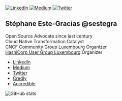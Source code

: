 [![LinkedIn](https://img.shields.io/badge/linkedin-%230077B5.svg?style=for-the-badge&logo=linkedin&logoColor=white)](https://linkedin.com/in/sestegra)
[![Medium](https://img.shields.io/badge/Medium-12100E?style=for-the-badge&logo=medium&logoColor=white)](https://medium.com/@sestegra)
[![Twitter](https://img.shields.io/badge/Twitter-%231DA1F2.svg?style=for-the-badge&logo=Twitter&logoColor=white)](https://twitter.com/@sestegra)

## Stéphane Este-Gracias @sestegra
Open Source Advocate since last century</br> 
Cloud Native Transformation Catalyst</br> 
[CNCF Community Group Luxembourg](https://community.cncf.io/luxembourg/) Organizer</br> 
[HashiCorp User Group Luxembourg](https://www.meetup.com/luxembourg-hashicorp-user-group/) Organizer</br> 

* [LinkedIn](https://linkedin.com/in/sestegra)
* [Medium](https://medium.com/@sestegra)
* [Twitter](https://twitter.com/sestegra)
* [Credly](https://www.credly.com/users/stephane-este-gracias) 
* [Accredible](https://credential.net/profile/stephane-este-gracias/wallet)

![GitHub stats](https://github-readme-stats.vercel.app/api?username=sestegra&show_icons=true&theme=highcontrast)
